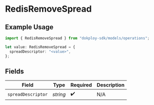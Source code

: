 # RedisRemoveSpread

## Example Usage

```typescript
import { RedisRemoveSpread } from "dokploy-sdk/models/operations";

let value: RedisRemoveSpread = {
  spreadDescriptor: "<value>",
};
```

## Fields

| Field              | Type               | Required           | Description        |
| ------------------ | ------------------ | ------------------ | ------------------ |
| `spreadDescriptor` | *string*           | :heavy_check_mark: | N/A                |